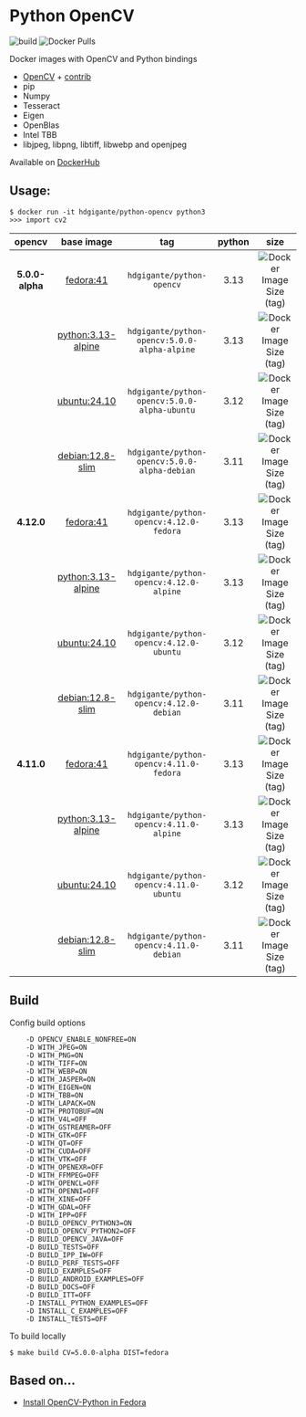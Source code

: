 # Python OpenCV

![build](https://github.com/gigante/python-opencv/actions/workflows/build.yml/badge.svg)
![Docker Pulls](https://img.shields.io/docker/pulls/hdgigante/python-opencv?style=flat-square)

Docker images with OpenCV and Python bindings

- [OpenCV](https://github.com/opencv/opencv) + [contrib](https://github.com/opencv/opencv_contrib)
- pip
- Numpy
- Tesseract
- Eigen
- OpenBlas
- Intel TBB
- libjpeg, libpng, libtiff, libwebp and openjpeg

Available on [DockerHub](https://hub.docker.com/r/hdgigante/python-opencv)

## Usage:

```
$ docker run -it hdgigante/python-opencv python3
>>> import cv2
```

| opencv | base image | tag | python | size |
|:---------:|:------:|:-----:|:-----:|:-----:|
| **5.0.0-alpha** | [fedora:41](https://hub.docker.com/_/fedora) | `hdgigante/python-opencv` | 3.13 | ![Docker Image Size (tag)](https://img.shields.io/docker/image-size/hdgigante/python-opencv/5.0.0-alpha-fedora?label=%20&logo=docker&logoColor=white&style=flat-square) |
| | [python:3.13-alpine](https://hub.docker.com/_/python) | `hdgigante/python-opencv:5.0.0-alpha-alpine` | 3.13 | ![Docker Image Size (tag)](https://img.shields.io/docker/image-size/hdgigante/python-opencv/5.0.0-alpha-alpine?label=%20&logo=docker&logoColor=white&style=flat-square) |
| | [ubuntu:24.10](https://hub.docker.com/_/ubuntu) | `hdgigante/python-opencv:5.0.0-alpha-ubuntu` | 3.12 | ![Docker Image Size (tag)](https://img.shields.io/docker/image-size/hdgigante/python-opencv/5.0.0-alpha-ubuntu?label=%20&logo=docker&logoColor=white&style=flat-square) |
| | [debian:12.8-slim](https://hub.docker.com/_/debian) | `hdgigante/python-opencv:5.0.0-alpha-debian` | 3.11 | ![Docker Image Size (tag)](https://img.shields.io/docker/image-size/hdgigante/python-opencv/5.0.0-alpha-debian?label=%20&logo=docker&logoColor=white&style=flat-square) |
| **4.12.0** | [fedora:41](https://hub.docker.com/_/fedora) | `hdgigante/python-opencv:4.12.0-fedora` | 3.13 | ![Docker Image Size (tag)](https://img.shields.io/docker/image-size/hdgigante/python-opencv/4.12.0-fedora?label=%20&logo=docker&logoColor=white&style=flat-square) |
| | [python:3.13-alpine](https://hub.docker.com/_/python) | `hdgigante/python-opencv:4.12.0-alpine` | 3.13 | ![Docker Image Size (tag)](https://img.shields.io/docker/image-size/hdgigante/python-opencv/4.12.0-alpine?label=%20&logo=docker&logoColor=white&style=flat-square) |
| | [ubuntu:24.10](https://hub.docker.com/_/ubuntu) | `hdgigante/python-opencv:4.12.0-ubuntu` | 3.12 | ![Docker Image Size (tag)](https://img.shields.io/docker/image-size/hdgigante/python-opencv/4.12.0-ubuntu?label=%20&logo=docker&logoColor=white&style=flat-square) |
| | [debian:12.8-slim](https://hub.docker.com/_/debian) | `hdgigante/python-opencv:4.12.0-debian` | 3.11 | ![Docker Image Size (tag)](https://img.shields.io/docker/image-size/hdgigante/python-opencv/4.12.0-debian?label=%20&logo=docker&logoColor=white&style=flat-square) |
| **4.11.0** | [fedora:41](https://hub.docker.com/_/fedora) | `hdgigante/python-opencv:4.11.0-fedora` | 3.13 | ![Docker Image Size (tag)](https://img.shields.io/docker/image-size/hdgigante/python-opencv/4.11.0-fedora?label=%20&logo=docker&logoColor=white&style=flat-square) |
| | [python:3.13-alpine](https://hub.docker.com/_/python) | `hdgigante/python-opencv:4.11.0-alpine` | 3.13 | ![Docker Image Size (tag)](https://img.shields.io/docker/image-size/hdgigante/python-opencv/4.11.0-alpine?label=%20&logo=docker&logoColor=white&style=flat-square) |
| | [ubuntu:24.10](https://hub.docker.com/_/ubuntu) | `hdgigante/python-opencv:4.11.0-ubuntu` | 3.12 | ![Docker Image Size (tag)](https://img.shields.io/docker/image-size/hdgigante/python-opencv/4.11.0-ubuntu?label=%20&logo=docker&logoColor=white&style=flat-square) |
| | [debian:12.8-slim](https://hub.docker.com/_/debian) | `hdgigante/python-opencv:4.11.0-debian` | 3.11 | ![Docker Image Size (tag)](https://img.shields.io/docker/image-size/hdgigante/python-opencv/4.11.0-debian?label=%20&logo=docker&logoColor=white&style=flat-square) |

## Build

Config build options

```
    -D OPENCV_ENABLE_NONFREE=ON
    -D WITH_JPEG=ON
    -D WITH_PNG=ON
    -D WITH_TIFF=ON
    -D WITH_WEBP=ON
    -D WITH_JASPER=ON
    -D WITH_EIGEN=ON
    -D WITH_TBB=ON
    -D WITH_LAPACK=ON
    -D WITH_PROTOBUF=ON
    -D WITH_V4L=OFF
    -D WITH_GSTREAMER=OFF
    -D WITH_GTK=OFF
    -D WITH_QT=OFF
    -D WITH_CUDA=OFF
    -D WITH_VTK=OFF
    -D WITH_OPENEXR=OFF
    -D WITH_FFMPEG=OFF
    -D WITH_OPENCL=OFF
    -D WITH_OPENNI=OFF
    -D WITH_XINE=OFF
    -D WITH_GDAL=OFF
    -D WITH_IPP=OFF
    -D BUILD_OPENCV_PYTHON3=ON
    -D BUILD_OPENCV_PYTHON2=OFF
    -D BUILD_OPENCV_JAVA=OFF
    -D BUILD_TESTS=OFF
    -D BUILD_IPP_IW=OFF
    -D BUILD_PERF_TESTS=OFF
    -D BUILD_EXAMPLES=OFF
    -D BUILD_ANDROID_EXAMPLES=OFF
    -D BUILD_DOCS=OFF
    -D BUILD_ITT=OFF
    -D INSTALL_PYTHON_EXAMPLES=OFF
    -D INSTALL_C_EXAMPLES=OFF
    -D INSTALL_TESTS=OFF
```

To build locally

```
$ make build CV=5.0.0-alpha DIST=fedora
```

## Based on...

- [Install OpenCV-Python in Fedora](https://docs.opencv.org/4.11.0/dd/dd5/tutorial_py_setup_in_fedora.html)
